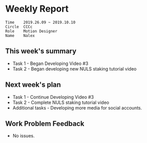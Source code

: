 # Weekly Report 
```
Time	2019.26.09 ~ 2019.10.10
Circle	CCCc
Role	Motion Designer
Name	Nalex
```
## This week's summary
- Task 1 - Began Developing Video #3
- Task 2 - Began developing new NULS staking tutorial video

## Next week's plan

- Task 1 - Continue Developing Video #3
- Task 2 - Complete NULS staking tutorial video
- Additional tasks - Developing more media for social accounts.

## Work Problem Feedback
- No issues.

